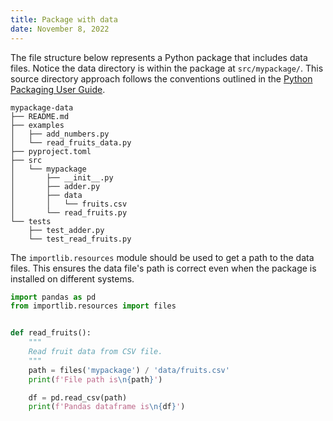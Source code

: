```yaml
---
title: Package with data
date: November 8, 2022
---
```


The file structure below represents a Python package that includes data files. Notice the data directory is within the package at `src/mypackage/`. This source directory approach follows the conventions outlined in the [Python Packaging User Guide](https://packaging.python.org/en/latest/).

```
mypackage-data
├── README.md
├── examples
│   ├── add_numbers.py
│   └── read_fruits_data.py
├── pyproject.toml
├── src
│   └── mypackage
│       ├── __init__.py
│       ├── adder.py
│       ├── data
│       │   └── fruits.csv
│       └── read_fruits.py
└── tests
    ├── test_adder.py
    └── test_read_fruits.py
```

The `importlib.resources` module should be used to get a path to the data files. This ensures the data file's path is correct even when the package is installed on different systems.

```python
import pandas as pd
from importlib.resources import files


def read_fruits():
    """
    Read fruit data from CSV file.
    """
    path = files('mypackage') / 'data/fruits.csv'
    print(f'File path is\n{path}')

    df = pd.read_csv(path)
    print(f'Pandas dataframe is\n{df}')

```
